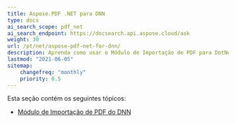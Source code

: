 ```yaml
---
title: Aspose.PDF .NET para DNN
type: docs
ai_search_scope: pdf_net
ai_search_endpoint: https://docsearch.api.aspose.cloud/ask
weight: 30
url: /pt/net/aspose-pdf-net-for-dnn/
description: Aprenda como usar o Módulo de Importação de PDF para DotNetNuke
lastmod: "2021-06-05"
sitemap:
    changefreq: "monthly"
    priority: 0.5
---
```

Esta seção contém os seguintes tópicos:

- [Módulo de Importação de PDF do DNN](/pdf/pt/net/dnn-pdf-import-module)